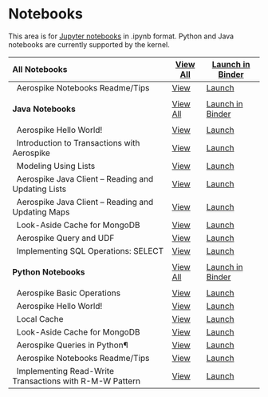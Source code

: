 # Notebooks

This area is for [Jupyter notebooks](https://jupyter.org/) in .ipynb format. Python and Java notebooks are currently supported by the kernel.


All Notebooks | [View All](https://github.com/aerospike/aerospike-dev-notebooks.docker/tree/main/notebooks) | [Launch in Binder](https://mybinder.org/v2/gh/aerospike/aerospike-dev-notebooks.docker/main?filepath=)
:-------- | ---- | ------
&nbsp; Aerospike Notebooks Readme/Tips | [View](https://github.com/aerospike/aerospike-dev-notebooks.docker/tree/main/notebooks/readme_tips.ipynb) | [Launch](https://mybinder.org/v2/gh/aerospike/aerospike-dev-notebooks.docker/main?filepath=readme_tips.ipynb)
 | | | | 
**Java  Notebooks** | [View All](https://github.com/aerospike/aerospike-dev-notebooks.docker/tree/main/notebooks/java) | [Launch in Binder](https://mybinder.org/v2/gh/aerospike/aerospike-dev-notebooks.docker/main?filepath=java)
 | | | | 
&nbsp; Aerospike Hello World! | [View](https://github.com/aerospike/aerospike-dev-notebooks.docker/tree/main/notebooks/java/hello_world.ipynb) | [Launch](https://mybinder.org/v2/gh/aerospike/aerospike-dev-notebooks.docker/main?filepath=java/hello_world.ipynb)
&nbsp; Introduction to Transactions with Aerospike | [View](https://github.com/aerospike/aerospike-dev-notebooks.docker/tree/main/notebooks/java/java-intro_to_transactions.ipynb) | [Launch](https://mybinder.org/v2/gh/aerospike/aerospike-dev-notebooks.docker/main?filepath=java/java-intro_to_transactions.ipynb)
&nbsp; Modeling Using Lists | [View](https://github.com/aerospike/aerospike-dev-notebooks.docker/tree/main/notebooks/java/java-modeling_using_lists.ipynb) | [Launch](https://mybinder.org/v2/gh/aerospike/aerospike-dev-notebooks.docker/main?filepath=java/java-modeling_using_lists.ipynb)
&nbsp; Aerospike Java Client – Reading and Updating Lists | [View](https://github.com/aerospike/aerospike-dev-notebooks.docker/tree/main/notebooks/java/java-working_with_lists.ipynb) | [Launch](https://mybinder.org/v2/gh/aerospike/aerospike-dev-notebooks.docker/main?filepath=java/java-working_with_lists.ipynb)
&nbsp; Aerospike Java Client – Reading and Updating Maps | [View](https://github.com/aerospike/aerospike-dev-notebooks.docker/tree/main/notebooks/java/java-working_with_maps.ipynb) | [Launch](https://mybinder.org/v2/gh/aerospike/aerospike-dev-notebooks.docker/main?filepath=java/java-working_with_maps.ipynb)
&nbsp; Look-Aside Cache for MongoDB | [View](https://github.com/aerospike/aerospike-dev-notebooks.docker/tree/main/notebooks/java/look_aside_cache_mongo.ipynb) | [Launch](https://mybinder.org/v2/gh/aerospike/aerospike-dev-notebooks.docker/main?filepath=java/look_aside_cache_mongo.ipynb)
&nbsp; Aerospike Query and UDF | [View](https://github.com/aerospike/aerospike-dev-notebooks.docker/tree/main/notebooks/java/query_udf.ipynb) | [Launch](https://mybinder.org/v2/gh/aerospike/aerospike-dev-notebooks.docker/main?filepath=java/query_udf.ipynb)
&nbsp; Implementing SQL Operations: SELECT | [View](https://github.com/aerospike/aerospike-dev-notebooks.docker/tree/main/notebooks/java/sql_select.ipynb) | [Launch](https://mybinder.org/v2/gh/aerospike/aerospike-dev-notebooks.docker/main?filepath=java/sql_select.ipynb)
 | | | | 
**Python  Notebooks** | [View All](https://github.com/aerospike/aerospike-dev-notebooks.docker/tree/main/notebooks/python) | [Launch in Binder](https://mybinder.org/v2/gh/aerospike/aerospike-dev-notebooks.docker/main?filepath=python)
 | | | | 
&nbsp; Aerospike Basic Operations | [View](https://github.com/aerospike/aerospike-dev-notebooks.docker/tree/main/notebooks/python/basic_operations.ipynb) | [Launch](https://mybinder.org/v2/gh/aerospike/aerospike-dev-notebooks.docker/main?filepath=python/basic_operations.ipynb)
&nbsp; Aerospike Hello World! | [View](https://github.com/aerospike/aerospike-dev-notebooks.docker/tree/main/notebooks/python/hello_world.ipynb) | [Launch](https://mybinder.org/v2/gh/aerospike/aerospike-dev-notebooks.docker/main?filepath=python/hello_world.ipynb)
&nbsp; Local Cache | [View](https://github.com/aerospike/aerospike-dev-notebooks.docker/tree/main/notebooks/python/local_cache.ipynb) | [Launch](https://mybinder.org/v2/gh/aerospike/aerospike-dev-notebooks.docker/main?filepath=python/local_cache.ipynb)
&nbsp; Look-Aside Cache for MongoDB | [View](https://github.com/aerospike/aerospike-dev-notebooks.docker/tree/main/notebooks/python/look_aside_cache.ipynb) | [Launch](https://mybinder.org/v2/gh/aerospike/aerospike-dev-notebooks.docker/main?filepath=python/look_aside_cache.ipynb)
&nbsp; Aerospike Queries in Python¶ | [View](https://github.com/aerospike/aerospike-dev-notebooks.docker/tree/main/notebooks/python/query.ipynb) | [Launch](https://mybinder.org/v2/gh/aerospike/aerospike-dev-notebooks.docker/main?filepath=python/query.ipynb)
&nbsp; Aerospike Notebooks Readme/Tips | [View](https://github.com/aerospike/aerospike-dev-notebooks.docker/tree/main/notebooks/python/readme_tips.ipynb) | [Launch](https://mybinder.org/v2/gh/aerospike/aerospike-dev-notebooks.docker/main?filepath=python/readme_tips.ipynb)
&nbsp; Implementing Read-Write Transactions with R-M-W Pattern | [View](https://github.com/aerospike/aerospike-dev-notebooks.docker/tree/main/notebooks/python/transactions_rmw_pattern.ipynb) | [Launch](https://mybinder.org/v2/gh/aerospike/aerospike-dev-notebooks.docker/main?filepath=python/transactions_rmw_pattern.ipynb)


